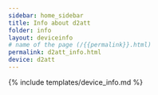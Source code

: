 ```yaml
---
sidebar: home_sidebar
title: Info about d2att
folder: info
layout: deviceinfo
# name of the page (/{{permalink}}.html)
permalink: d2att_info.html
device: d2att
---
```

{% include templates/device_info.md %}
